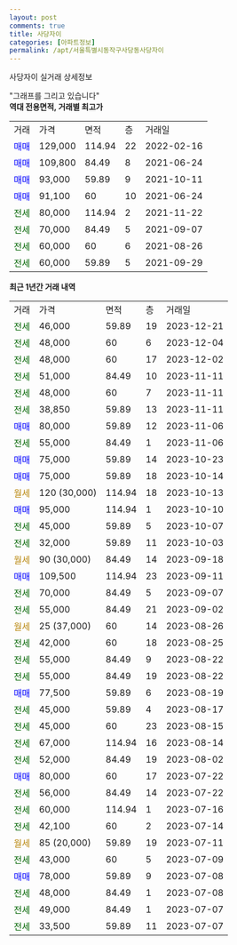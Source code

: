 ```yaml
---
layout: post
comments: true
title: 사당자이
categories: [아파트정보]
permalink: /apt/서울특별시동작구사당동사당자이
---
```


사당자이 실거래 상세정보

<script type="text/javascript">
  google.charts.load('current', {'packages':['line', 'corechart']});
  google.charts.setOnLoadCallback(drawChart);

  function drawChart() {
    var data = new google.visualization.DataTable();
    data.addColumn('date', '거래일');
    data.addColumn('number', "매매");
    data.addColumn('number', "전세");
    data.addColumn('number', "전매");

    data.addRows([[new Date(Date.parse("2023-12-21")), null, 46000, null], [new Date(Date.parse("2023-12-04")), null, 48000, null], [new Date(Date.parse("2023-12-02")), null, 48000, null], [new Date(Date.parse("2023-11-11")), null, 51000, null], [new Date(Date.parse("2023-11-11")), null, 48000, null], [new Date(Date.parse("2023-11-11")), null, 38850, null], [new Date(Date.parse("2023-11-06")), 80000, null, null], [new Date(Date.parse("2023-11-06")), null, 55000, null], [new Date(Date.parse("2023-10-23")), 75000, null, null], [new Date(Date.parse("2023-10-14")), 75000, null, null], [new Date(Date.parse("2023-10-13")), null, null, null], [new Date(Date.parse("2023-10-10")), 95000, null, null], [new Date(Date.parse("2023-10-07")), null, 45000, null], [new Date(Date.parse("2023-10-03")), null, 32000, null], [new Date(Date.parse("2023-09-18")), null, null, null], [new Date(Date.parse("2023-09-11")), 109500, null, null], [new Date(Date.parse("2023-09-07")), null, 70000, null], [new Date(Date.parse("2023-09-02")), null, 55000, null], [new Date(Date.parse("2023-08-26")), null, null, null], [new Date(Date.parse("2023-08-25")), null, 42000, null], [new Date(Date.parse("2023-08-22")), null, 55000, null], [new Date(Date.parse("2023-08-22")), null, 55000, null], [new Date(Date.parse("2023-08-19")), 77500, null, null], [new Date(Date.parse("2023-08-17")), null, 45000, null], [new Date(Date.parse("2023-08-15")), null, 45000, null], [new Date(Date.parse("2023-08-14")), null, 67000, null], [new Date(Date.parse("2023-08-02")), null, 52000, null], [new Date(Date.parse("2023-07-22")), 80000, null, null], [new Date(Date.parse("2023-07-22")), null, 56000, null], [new Date(Date.parse("2023-07-16")), null, 60000, null], [new Date(Date.parse("2023-07-14")), null, 42100, null], [new Date(Date.parse("2023-07-11")), null, null, null], [new Date(Date.parse("2023-07-09")), null, 43000, null], [new Date(Date.parse("2023-07-08")), 78000, null, null], [new Date(Date.parse("2023-07-08")), null, 48000, null], [new Date(Date.parse("2023-07-07")), null, 49000, null], [new Date(Date.parse("2023-07-07")), null, 33500, null]]);

    var options = {
      hAxis: {
        format: 'yyyy/MM/dd'
      },    
      lineWidth: 0,
      pointsVisible: true,    
      title: '최근 1년간 유형별 실거래가 분포',
      legend: { position: 'bottom' }
    };

    var formatter = new google.visualization.NumberFormat({pattern:'###,###'} );
    formatter.format(data, 1);
    formatter.format(data, 2);
    
    setTimeout(function() {
        var chart = new google.visualization.LineChart(document.getElementById('columnchart_material'));
        chart.draw(data, (options));
        document.getElementById('loading').style.display = 'none';
    }, 200);
  }
</script>


<div id="loading" style="z-index:20; display: block; margin-left: 0px">"그래프를 그리고 있습니다"</div>
<div id="columnchart_material" style="width: 95%; margin-left: 0px; display: block"></div>
<!-- contents start -->
<b>역대 전용면적, 거래별 최고가</b>
<table class="sortable">
    <tr>
      <td>거래</td>
      <td>가격</td>
      <td>면적</td>
      <td>층</td>
      <td>거래일</td>
    </tr>
        <tr>
          <td><a style="color: blue">매매</a></td>
          <td>129,000</td>
          <td>114.94</td>
          <td>22</td>
          <td>2022-02-16</td>
        </tr>            <tr>
          <td><a style="color: blue">매매</a></td>
          <td>109,800</td>
          <td>84.49</td>
          <td>8</td>
          <td>2021-06-24</td>
        </tr>            <tr>
          <td><a style="color: blue">매매</a></td>
          <td>93,000</td>
          <td>59.89</td>
          <td>9</td>
          <td>2021-10-11</td>
        </tr>            <tr>
          <td><a style="color: blue">매매</a></td>
          <td>91,100</td>
          <td>60</td>
          <td>10</td>
          <td>2021-06-24</td>
        </tr>        
        <tr>
              <td><a style="color: darkgreen">전세</a></td>
              <td>80,000</td>
              <td>114.94</td>
              <td>2</td>
              <td>2021-11-22</td>
            </tr>            <tr>
              <td><a style="color: darkgreen">전세</a></td>
              <td>70,000</td>
              <td>84.49</td>
              <td>5</td>
              <td>2021-09-07</td>
            </tr>            <tr>
              <td><a style="color: darkgreen">전세</a></td>
              <td>60,000</td>
              <td>60</td>
              <td>6</td>
              <td>2021-08-26</td>
            </tr>            <tr>
              <td><a style="color: darkgreen">전세</a></td>
              <td>60,000</td>
              <td>59.89</td>
              <td>5</td>
              <td>2021-09-29</td>
            </tr>        
    
</table>

<b>최근 1년간 거래 내역</b>

<table class="sortable">
    <tr>
      <td>거래</td>
      <td>가격</td>
      <td>면적</td>
      <td>층</td>
      <td>거래일</td>
    </tr>
    <tr>
      <td><a style="color: darkgreen">전세</a></td>
      <td>46,000</td>
      <td>59.89</td>
      <td>19</td>
      <td>2023-12-21</td>
    </tr>          <tr>
      <td><a style="color: darkgreen">전세</a></td>
      <td>48,000</td>
      <td>60</td>
      <td>6</td>
      <td>2023-12-04</td>
    </tr>          <tr>
      <td><a style="color: darkgreen">전세</a></td>
      <td>48,000</td>
      <td>60</td>
      <td>17</td>
      <td>2023-12-02</td>
    </tr>          <tr>
      <td><a style="color: darkgreen">전세</a></td>
      <td>51,000</td>
      <td>84.49</td>
      <td>10</td>
      <td>2023-11-11</td>
    </tr>          <tr>
      <td><a style="color: darkgreen">전세</a></td>
      <td>48,000</td>
      <td>60</td>
      <td>7</td>
      <td>2023-11-11</td>
    </tr>          <tr>
      <td><a style="color: darkgreen">전세</a></td>
      <td>38,850</td>
      <td>59.89</td>
      <td>13</td>
      <td>2023-11-11</td>
    </tr>          <tr>
      <td><a style="color: blue">매매</a></td>
      <td>80,000</td>
      <td>59.89</td>
      <td>12</td>
      <td>2023-11-06</td>
    </tr>          <tr>
      <td><a style="color: darkgreen">전세</a></td>
      <td>55,000</td>
      <td>84.49</td>
      <td>1</td>
      <td>2023-11-06</td>
    </tr>          <tr>
      <td><a style="color: blue">매매</a></td>
      <td>75,000</td>
      <td>59.89</td>
      <td>14</td>
      <td>2023-10-23</td>
    </tr>          <tr>
      <td><a style="color: blue">매매</a></td>
      <td>75,000</td>
      <td>59.89</td>
      <td>18</td>
      <td>2023-10-14</td>
    </tr>          <tr>
      <td><a style="color: darkgoldenrod">월세</a></td>
      <td>120 (30,000)</td>
      <td>114.94</td>
      <td>18</td>
      <td>2023-10-13</td>
    </tr>          <tr>
      <td><a style="color: blue">매매</a></td>
      <td>95,000</td>
      <td>114.94</td>
      <td>1</td>
      <td>2023-10-10</td>
    </tr>          <tr>
      <td><a style="color: darkgreen">전세</a></td>
      <td>45,000</td>
      <td>59.89</td>
      <td>5</td>
      <td>2023-10-07</td>
    </tr>          <tr>
      <td><a style="color: darkgreen">전세</a></td>
      <td>32,000</td>
      <td>59.89</td>
      <td>11</td>
      <td>2023-10-03</td>
    </tr>          <tr>
      <td><a style="color: darkgoldenrod">월세</a></td>
      <td>90 (30,000)</td>
      <td>84.49</td>
      <td>14</td>
      <td>2023-09-18</td>
    </tr>          <tr>
      <td><a style="color: blue">매매</a></td>
      <td>109,500</td>
      <td>114.94</td>
      <td>23</td>
      <td>2023-09-11</td>
    </tr>          <tr>
      <td><a style="color: darkgreen">전세</a></td>
      <td>70,000</td>
      <td>84.49</td>
      <td>5</td>
      <td>2023-09-07</td>
    </tr>          <tr>
      <td><a style="color: darkgreen">전세</a></td>
      <td>55,000</td>
      <td>84.49</td>
      <td>21</td>
      <td>2023-09-02</td>
    </tr>          <tr>
      <td><a style="color: darkgoldenrod">월세</a></td>
      <td>25 (37,000)</td>
      <td>60</td>
      <td>14</td>
      <td>2023-08-26</td>
    </tr>          <tr>
      <td><a style="color: darkgreen">전세</a></td>
      <td>42,000</td>
      <td>60</td>
      <td>18</td>
      <td>2023-08-25</td>
    </tr>          <tr>
      <td><a style="color: darkgreen">전세</a></td>
      <td>55,000</td>
      <td>84.49</td>
      <td>9</td>
      <td>2023-08-22</td>
    </tr>          <tr>
      <td><a style="color: darkgreen">전세</a></td>
      <td>55,000</td>
      <td>84.49</td>
      <td>19</td>
      <td>2023-08-22</td>
    </tr>          <tr>
      <td><a style="color: blue">매매</a></td>
      <td>77,500</td>
      <td>59.89</td>
      <td>6</td>
      <td>2023-08-19</td>
    </tr>          <tr>
      <td><a style="color: darkgreen">전세</a></td>
      <td>45,000</td>
      <td>59.89</td>
      <td>4</td>
      <td>2023-08-17</td>
    </tr>          <tr>
      <td><a style="color: darkgreen">전세</a></td>
      <td>45,000</td>
      <td>60</td>
      <td>23</td>
      <td>2023-08-15</td>
    </tr>          <tr>
      <td><a style="color: darkgreen">전세</a></td>
      <td>67,000</td>
      <td>114.94</td>
      <td>16</td>
      <td>2023-08-14</td>
    </tr>          <tr>
      <td><a style="color: darkgreen">전세</a></td>
      <td>52,000</td>
      <td>84.49</td>
      <td>19</td>
      <td>2023-08-02</td>
    </tr>          <tr>
      <td><a style="color: blue">매매</a></td>
      <td>80,000</td>
      <td>60</td>
      <td>17</td>
      <td>2023-07-22</td>
    </tr>          <tr>
      <td><a style="color: darkgreen">전세</a></td>
      <td>56,000</td>
      <td>84.49</td>
      <td>14</td>
      <td>2023-07-22</td>
    </tr>          <tr>
      <td><a style="color: darkgreen">전세</a></td>
      <td>60,000</td>
      <td>114.94</td>
      <td>1</td>
      <td>2023-07-16</td>
    </tr>          <tr>
      <td><a style="color: darkgreen">전세</a></td>
      <td>42,100</td>
      <td>60</td>
      <td>2</td>
      <td>2023-07-14</td>
    </tr>          <tr>
      <td><a style="color: darkgoldenrod">월세</a></td>
      <td>85 (20,000)</td>
      <td>59.89</td>
      <td>19</td>
      <td>2023-07-11</td>
    </tr>          <tr>
      <td><a style="color: darkgreen">전세</a></td>
      <td>43,000</td>
      <td>60</td>
      <td>5</td>
      <td>2023-07-09</td>
    </tr>          <tr>
      <td><a style="color: blue">매매</a></td>
      <td>78,000</td>
      <td>59.89</td>
      <td>9</td>
      <td>2023-07-08</td>
    </tr>          <tr>
      <td><a style="color: darkgreen">전세</a></td>
      <td>48,000</td>
      <td>84.49</td>
      <td>1</td>
      <td>2023-07-08</td>
    </tr>          <tr>
      <td><a style="color: darkgreen">전세</a></td>
      <td>49,000</td>
      <td>84.49</td>
      <td>1</td>
      <td>2023-07-07</td>
    </tr>          <tr>
      <td><a style="color: darkgreen">전세</a></td>
      <td>33,500</td>
      <td>59.89</td>
      <td>11</td>
      <td>2023-07-07</td>
    </tr>      </table>
<!-- contents end -->    

